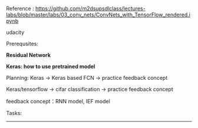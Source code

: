 
Reference : 
https://github.com/m2dsupsdlclass/lectures-labs/blob/master/labs/03_conv_nets/ConvNets_with_TensorFlow_rendered.ipynb

udacity

Prerequsites:

**Residual Network**

**Keras: how to use pretrained model**

Planning:
Keras -> Keras based FCN -> practice feedback concept 

Keras/tensorflow -> cifar classification -> practice feedback concept

feedback concept：RNN model, IEF model

Tasks:

****
